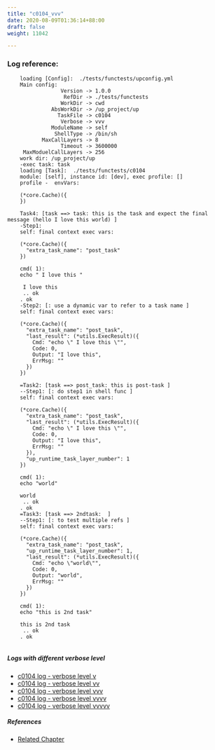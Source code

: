 ```yaml
---
title: "c0104_vvv"
date: 2020-08-09T01:36:14+88:00
draft: false
weight: 11042

---
```


### Log reference: <no value>

```
    loading [Config]:  ./tests/functests/upconfig.yml
    Main config:
                 Version -> 1.0.0
                  RefDir -> ./tests/functests
                 WorkDir -> cwd
              AbsWorkDir -> /up_project/up
                TaskFile -> c0104
                 Verbose -> vvv
              ModuleName -> self
               ShellType -> /bin/sh
           MaxCallLayers -> 8
                 Timeout -> 3600000
     MaxModuelCallLayers -> 256
    work dir: /up_project/up
    -exec task: task
    loading [Task]:  ./tests/functests/c0104
    module: [self], instance id: [dev], exec profile: []
    profile -  envVars:
    
    (*core.Cache)({
    })
    
    Task4: [task ==> task: this is the task and expect the final message (hello I love this world) ]
    -Step1:
    self: final context exec vars:
    
    (*core.Cache)({
      "extra_task_name": "post_task"
    })
    
    cmd( 1):
    echo " I love this "
    
     I love this 
     .. ok
    . ok
    -Step2: [: use a dynamic var to refer to a task name ]
    self: final context exec vars:
    
    (*core.Cache)({
      "extra_task_name": "post_task",
      "last_result": (*utils.ExecResult)({
        Cmd: "echo \" I love this \"",
        Code: 0,
        Output: "I love this",
        ErrMsg: ""
      })
    })
    
    =Task2: [task ==> post_task: this is post-task ]
    --Step1: [: do step1 in shell func ]
    self: final context exec vars:
    
    (*core.Cache)({
      "extra_task_name": "post_task",
      "last_result": (*utils.ExecResult)({
        Cmd: "echo \" I love this \"",
        Code: 0,
        Output: "I love this",
        ErrMsg: ""
      }),
      "up_runtime_task_layer_number": 1
    })
    
    cmd( 1):
    echo "world"
    
    world
     .. ok
    . ok
    =Task3: [task ==> 2ndtask:  ]
    --Step1: [: to test multiple refs ]
    self: final context exec vars:
    
    (*core.Cache)({
      "extra_task_name": "post_task",
      "up_runtime_task_layer_number": 1,
      "last_result": (*utils.ExecResult)({
        Cmd: "echo \"world\"",
        Code: 0,
        Output: "world",
        ErrMsg: ""
      })
    })
    
    cmd( 1):
    echo "this is 2nd task"
    
    this is 2nd task
     .. ok
    . ok
    
```

##### Logs with different verbose level
* [c0104 log - verbose level v](../../logs/c0104_v)
* [c0104 log - verbose level vv](../../logs/c0104_vv)
* [c0104 log - verbose level vvv](../../logs/c0104_vvv)
* [c0104 log - verbose level vvvv](../../logs/c0104_vvvv)
* [c0104 log - verbose level vvvvv](../../logs/c0104_vvvvv)

##### References
* [Related Chapter](../../quick-start/c0104)
